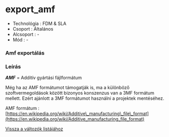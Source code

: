 # export\_amf

* Technológia : FDM & SLA
* Csoport : Általános
* Alcsoport : -
* Mód :  -

### Amf exportálás

### Leírás

_**AMF**_ = Additív gyártási fájlformátum

Még ha az AMF formátumot támogatják is, ma a különböző szoftvermegoldások között bizonyos konszenzus van a 3MF formátum mellett. Ezért ajánlott a 3MF formátumot használni a projektek mentéséhez.

AMF formátum : [https://en.wikipedia.org/wiki/Additive\_manufacturing\_file\_format](https://en.wikipedia.org/wiki/Additive_manufacturing_file_format)

[Vissza a változók listájához](./)


